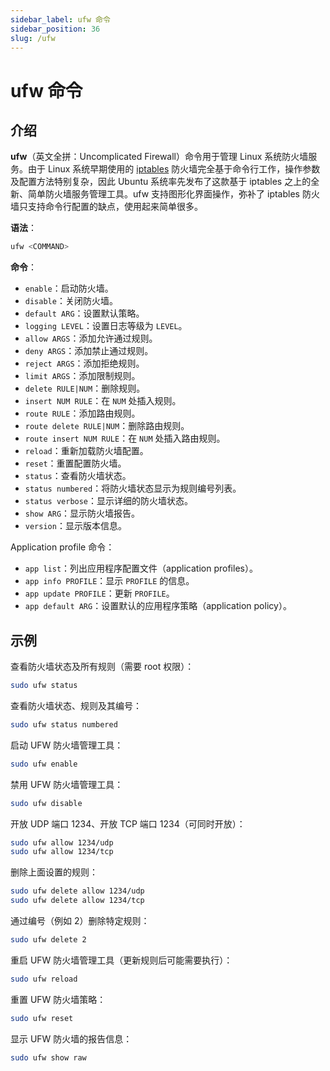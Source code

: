 ```yaml
---
sidebar_label: ufw 命令
sidebar_position: 36
slug: /ufw
---
```


# ufw 命令



## 介绍

**ufw**（英文全拼：Uncomplicated Firewall）命令用于管理 Linux 系统防火墙服务。由于 Linux 系统早期使用的 [iptables](/linux-command/iptables) 防火墙完全基于命令行工作，操作参数及配置方法特别复杂，因此 Ubuntu 系统率先发布了这款基于 iptables 之上的全新、简单防火墙服务管理工具。ufw 支持图形化界面操作，弥补了 iptables 防火墙只支持命令行配置的缺点，使用起来简单很多。

**语法**：

```bash
ufw <COMMAND>
```

**命令**：

- `enable`：启动防火墙。
- `disable`：关闭防火墙。
- `default ARG`：设置默认策略。
- `logging LEVEL`：设置日志等级为 `LEVEL`。
- `allow ARGS`：添加允许通过规则。
- `deny ARGS`：添加禁止通过规则。
- `reject ARGS`：添加拒绝规则。
- `limit ARGS`：添加限制规则。
- `delete RULE|NUM`：删除规则。
- `insert NUM RULE`：在 `NUM` 处插入规则。
- `route RULE`：添加路由规则。
- `route delete RULE|NUM`：删除路由规则。
- `route insert NUM RULE`：在 `NUM` 处插入路由规则。
- `reload`：重新加载防火墙配置。
- `reset`：重置配置防火墙。
- `status`：查看防火墙状态。
- `status numbered`：将防火墙状态显示为规则编号列表。
- `status verbose`：显示详细的防火墙状态。
- `show ARG`：显示防火墙报告。
- `version`：显示版本信息。

Application profile 命令：

- `app list`：列出应用程序配置文件（application profiles）。
- `app info PROFILE`：显示 `PROFILE` 的信息。
- `app update PROFILE`：更新 `PROFILE`。
- `app default ARG`：设置默认的应用程序策略（application policy）。



## 示例

查看防火墙状态及所有规则（需要 root 权限）：

```bash
sudo ufw status
```

查看防火墙状态、规则及其编号：

```bash
sudo ufw status numbered
```

启动 UFW 防火墙管理工具：

```bash
sudo ufw enable
```

禁用 UFW 防火墙管理工具：

```bash
sudo ufw disable
```

开放 UDP 端口 1234、开放 TCP 端口 1234（可同时开放）：

```bash
sudo ufw allow 1234/udp
sudo ufw allow 1234/tcp
```

删除上面设置的规则：

```bash
sudo ufw delete allow 1234/udp
sudo ufw delete allow 1234/tcp
```

通过编号（例如 2）删除特定规则：

```bash
sudo ufw delete 2
```

重启 UFW 防火墙管理工具（更新规则后可能需要执行）：

```bash
sudo ufw reload
```

重置 UFW 防火墙策略：

```bash
sudo ufw reset
```

显示 UFW 防火墙的报告信息：

```bash
sudo ufw show raw
```

